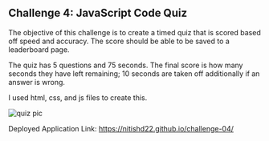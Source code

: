 ## Challenge 4: JavaScript Code Quiz

The objective of this challenge is to create a timed quiz that is scored based off speed and accuracy. The score should be able to be saved to a leaderboard page.

The quiz has 5 questions and 75 seconds. The final score is how many seconds they have left remaining; 10 seconds are taken off additionally if an answer is wrong.

I used html, css, and js files to create this.

![quiz pic](application-screenshot.png)

Deployed Application Link: https://nitishd22.github.io/challenge-04/